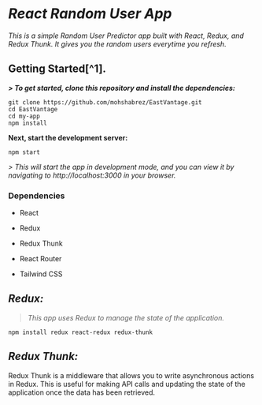 # ***React Random User App***

_This is a simple Random User Predictor app built with React, Redux, and Redux Thunk. It gives you the random users everytime you refresh._

## **Getting Started[^1].**

***> To get started, clone this repository and install the dependencies:***

```
git clone https://github.com/mohshabrez/EastVantage.git
cd EastVantage
cd my-app
npm install
```

**Next, start the development server:**
```
npm start
```
_*> This will start the app in development mode, and you can view it by navigating to http://localhost:3000 in your browser.*_


### **Dependencies**
- React
* Redux
+ Redux Thunk
- React Router
* Tailwind CSS

  
## _Redux:_

> *_This app uses Redux to manage the state of the application._*
```
npm install redux react-redux redux-thunk
```
## _Redux Thunk:_

Redux Thunk is a middleware that allows you to write asynchronous actions in Redux. This is useful for making API calls and updating the state of the application once the data has been retrieved.

